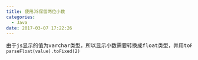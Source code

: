 ```yaml
---
title: 使用JS保留两位小数
categories:
  - Java
date: 2017-03-07 17:22:26
---
```

<pre>
由于js显示的值为varchar类型，所以显示小数需要转换成float类型，并用toFixed保留位数
<code>parseFloat(value).toFixed(2)</code>
</pre>
